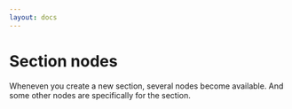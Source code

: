 ```yaml
---
layout: docs
---
```


# Section nodes

Wheneven you create a new section, several nodes become available. And some other nodes are specifically for the section.
